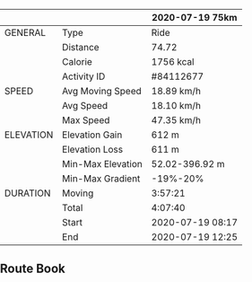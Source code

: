 <head>
	<title>leaflet-elevation.js</title>
	<meta http-equiv="Content-Type" content="text/html; charset=UTF-8">
	<meta name="viewport" content="initial-scale=1.0, user-scalable=no" />
	<style>
		html,
		body,
		.leaflet-map,
		.elevation-div {
			height: 100%;
			width: 100%;
			padding: 0px;
			margin: 0px;
		}

		.leaflet-map {
			height: 55%;
			max-height: 100vh;
			min-height: 600px;
		}

		.elevation-div {
			height: 25%;
			font: 12px/1.5 "Helvetica Neue", Arial, Helvetica, sans-serif;
		}
	</style>

	<!-- leaflet-ui -->
	<script src="https://unpkg.com/leaflet@1.3.2/dist/leaflet.js"></script>
	<script src="https://unpkg.com/leaflet-ui@0.2.5/dist/leaflet-ui.js"></script>

	<!-- leaflet-elevation -->
	<link rel="stylesheet" href="https://unpkg.com/@raruto/leaflet-elevation@1.3.0/dist/leaflet-elevation.min.css" />
	<script src="https://unpkg.com/@raruto/leaflet-elevation@1.3.0/dist/leaflet-elevation.min.js"></script>

</head>

# JiuDu River at 2020-07-19

## Summary
- Sunny day but forgot to take long sleeve, Got sunburned.
- Under estimate the intensity of climbing. It's not just a 75km route, and also 600m climbing.

Circumstance:
- It's a sunny day.
- Temperature is high (35C).

Planning:
- Charging station (国家电网充电站 北武路) is good, but only 2 stakes.
- Total distance is 75km.
- Small village along the way. Plenty depots.
- No restaurant found, maybe because of the COVID-19. Need to take some food.

The road situation:
- About 5km HuaiChang Road (怀昌路), very crowded and share with cars and large trucks.
- Once into the moutain, road situation become way more better. Still share with cars but traffic is light.
- After moutain road is HuaiChang Road (怀长路), there is bike only road. Flat like a high way, but very few shady place.

## Personal Data

<style></style>
|           |                   | 2020-07-19 75km  |
|-----------|-------------------|------------------|
| GENERAL   | Type              | Ride             |
|           | Distance          | 74.72            |
|           | Calorie           | 1756 kcal        |
|           | Activity ID       | #84112677        |
| SPEED     | Avg Moving Speed  | 18.89 km/h       |
|           | Avg Speed         | 18.10 km/h       |
|           | Max Speed         | 47.35 km/h       |
| ELEVATION | Elevation Gain    | 612 m            |
|           | Elevation Loss    | 611 m            |
|           | Min-Max Elevation | 52.02-396.92 m   |
|           | Min-Max Gradient  | -19%-20%         |
| DURATION  | Moving            | 3:57:21          |
|           | Total             | 4:07:40          |
|           | Start             | 2020-07-19 08:17 |
|           | End               | 2020-07-19 12:25 |


## Route Book
<div id="map" class="leaflet-map"></div>
<script>
	var opts = {
		map: {
			center: [41.4583, 12.7059],
			zoom: 5,
			fullscreenControl: false,
			resizerControl: true,
		},
		elevationControl: {
			url: "JiuDuRiver_75km_20200719.gpx",
			options: {
				theme: "lightblue-theme",
				collapsed: false,
				detached: true,
				summary: "multiline",
			},
		},
		layersControl: {
			options: {
				collapsed: false,
			},
		},
	};

	var map = new L.Map('map', opts.map);

	var controlElevation = L.control.elevation(opts.elevationControl.options);
	var controlLayer = L.control.layers(null, null, opts.layersControl.options);

	controlElevation.addTo(map);
	controlElevation.load(opts.elevationControl.url);

	map.on('eledata_loaded', function(e) {
		if (!controlLayer._map) controlLayer.addTo(map);
		controlLayer.addOverlay(e.layer, e.name);
	});
</script>
